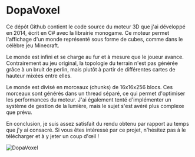 # DopaVoxel

Ce dépôt Github contient le code source du moteur 3D que j'ai développé en 2014, écrit en C# avec la librairie monogame. Ce moteur permet l'affichage d'un monde représenté sous forme de cubes, comme dans le célèbre jeu Minecraft.

Le monde est infini et se charge au fur et à mesure que le joueur avance. Contrairement au jeu original, la topologie du terrain n'est pas générée grâce à un bruit de perlin, mais plutôt à partir de différentes cartes de hauteur mixées entre elles.

Le monde est divisé en morceaux (chunks) de 16x16x256 blocs. Ces morceaux sont générés dans un thread séparé, ce qui permet d'optimiser les performances du moteur. J'ai également tenté d'implémenter un système de gestion de la lumière, mais le sujet s'est avéré plus complexe que prévu.

En conclusion, je suis assez satisfait du rendu obtenu par rapport au temps que j'y ai consacré. Si vous êtes intéressé par ce projet, n'hésitez pas à le télécharger et à y jeter un coup d'œil !

![DopaVoxel](DopaVoxel.jpg?raw=true)
